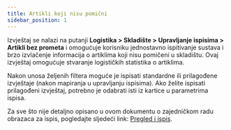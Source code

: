 ```yaml
---
title: Artikli koji nisu pomični
sidebar_position: 1
---
```


Izvještaj se nalazi na putanji **Logistika > Skladište > Upravljanje ispisima > Artikli bez prometa** i omogućuje korisniku jednostavno ispitivanje sustava i brzo izvlačenje informacija o artiklima koji nisu pomičeni u skladištu. Ovaj izvještaj omogućuje stvaranje logističkih statistika o artiklima.

Nakon unosa željenih filtera moguće je ispisati standardne ili prilagođene izvještaje (nakon mapiranja u upravljanju ispisima). Ako želite ispisati prilagođeni izvještaj, potrebno je odabrati isti iz kartice u parametrima ispisa.

Za sve što nije detaljno opisano u ovom dokumentu o zajedničkom radu obrazaca za ispis, pogledajte sljedeći link: [Pregled i ispis](/docs/guide/operations-with-data/reports).